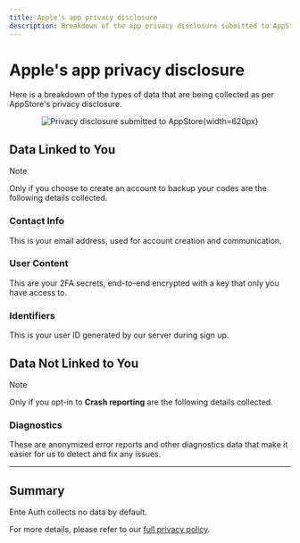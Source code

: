 ```yaml
---
title: Apple's app privacy disclosure
description: Breakdown of the app privacy disclosure submitted to AppStore
---
```


# Apple's app privacy disclosure

Here is a breakdown of the types of data that are being collected as per
AppStore's privacy disclosure.

<div align="center">

![Privacy disclosure submitted to
AppStore](appstore-privacy-disclosure.png){width=620px}

</div>

## Data Linked to You

> [!NOTE]
> 
> Only if you choose to create an account to backup your codes are the following
> details collected.

### Contact Info
This is your email address, used for account creation and communication.

### User Content
This are your 2FA secrets, end-to-end encrypted with a key that only you have
access to.

### Identifiers
This is your user ID generated by our server during sign up.

## Data Not Linked to You

> [!NOTE]
> 
> Only if you opt-in to **Crash reporting** are the following details collected.

### Diagnostics
These are anonymized error reports and other diagnostics data that make it easier
for us to detect and fix any issues.

---

## Summary

Ente Auth collects no data by default.

For more details, please refer to our [full privacy
policy](https://ente.io/privacy).
